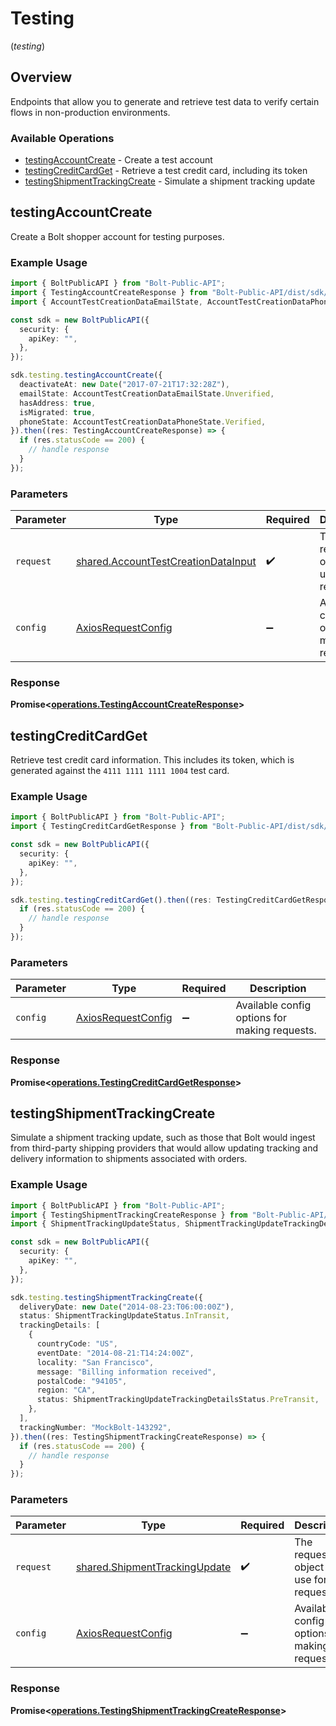 # Testing
(*testing*)

## Overview

Endpoints that allow you to generate and retrieve test data to verify certain
flows in non-production environments.


### Available Operations

* [testingAccountCreate](#testingaccountcreate) - Create a test account
* [testingCreditCardGet](#testingcreditcardget) - Retrieve a test credit card, including its token
* [testingShipmentTrackingCreate](#testingshipmenttrackingcreate) - Simulate a shipment tracking update

## testingAccountCreate

Create a Bolt shopper account for testing purposes.


### Example Usage

```typescript
import { BoltPublicAPI } from "Bolt-Public-API";
import { TestingAccountCreateResponse } from "Bolt-Public-API/dist/sdk/models/operations";
import { AccountTestCreationDataEmailState, AccountTestCreationDataPhoneState } from "Bolt-Public-API/dist/sdk/models/shared";

const sdk = new BoltPublicAPI({
  security: {
    apiKey: "",
  },
});

sdk.testing.testingAccountCreate({
  deactivateAt: new Date("2017-07-21T17:32:28Z"),
  emailState: AccountTestCreationDataEmailState.Unverified,
  hasAddress: true,
  isMigrated: true,
  phoneState: AccountTestCreationDataPhoneState.Verified,
}).then((res: TestingAccountCreateResponse) => {
  if (res.statusCode == 200) {
    // handle response
  }
});
```

### Parameters

| Parameter                                                                                  | Type                                                                                       | Required                                                                                   | Description                                                                                |
| ------------------------------------------------------------------------------------------ | ------------------------------------------------------------------------------------------ | ------------------------------------------------------------------------------------------ | ------------------------------------------------------------------------------------------ |
| `request`                                                                                  | [shared.AccountTestCreationDataInput](../../models/shared/accounttestcreationdatainput.md) | :heavy_check_mark:                                                                         | The request object to use for the request.                                                 |
| `config`                                                                                   | [AxiosRequestConfig](https://axios-http.com/docs/req_config)                               | :heavy_minus_sign:                                                                         | Available config options for making requests.                                              |


### Response

**Promise<[operations.TestingAccountCreateResponse](../../models/operations/testingaccountcreateresponse.md)>**


## testingCreditCardGet

Retrieve test credit card information. This includes its token, which is
generated against the `4111 1111 1111 1004` test card.


### Example Usage

```typescript
import { BoltPublicAPI } from "Bolt-Public-API";
import { TestingCreditCardGetResponse } from "Bolt-Public-API/dist/sdk/models/operations";

const sdk = new BoltPublicAPI({
  security: {
    apiKey: "",
  },
});

sdk.testing.testingCreditCardGet().then((res: TestingCreditCardGetResponse) => {
  if (res.statusCode == 200) {
    // handle response
  }
});
```

### Parameters

| Parameter                                                    | Type                                                         | Required                                                     | Description                                                  |
| ------------------------------------------------------------ | ------------------------------------------------------------ | ------------------------------------------------------------ | ------------------------------------------------------------ |
| `config`                                                     | [AxiosRequestConfig](https://axios-http.com/docs/req_config) | :heavy_minus_sign:                                           | Available config options for making requests.                |


### Response

**Promise<[operations.TestingCreditCardGetResponse](../../models/operations/testingcreditcardgetresponse.md)>**


## testingShipmentTrackingCreate

Simulate a shipment tracking update, such as those that Bolt would ingest from
third-party shipping providers that would allow updating tracking and delivery
information to shipments associated with orders.


### Example Usage

```typescript
import { BoltPublicAPI } from "Bolt-Public-API";
import { TestingShipmentTrackingCreateResponse } from "Bolt-Public-API/dist/sdk/models/operations";
import { ShipmentTrackingUpdateStatus, ShipmentTrackingUpdateTrackingDetailsStatus } from "Bolt-Public-API/dist/sdk/models/shared";

const sdk = new BoltPublicAPI({
  security: {
    apiKey: "",
  },
});

sdk.testing.testingShipmentTrackingCreate({
  deliveryDate: new Date("2014-08-23:T06:00:00Z"),
  status: ShipmentTrackingUpdateStatus.InTransit,
  trackingDetails: [
    {
      countryCode: "US",
      eventDate: "2014-08-21:T14:24:00Z",
      locality: "San Francisco",
      message: "Billing information received",
      postalCode: "94105",
      region: "CA",
      status: ShipmentTrackingUpdateTrackingDetailsStatus.PreTransit,
    },
  ],
  trackingNumber: "MockBolt-143292",
}).then((res: TestingShipmentTrackingCreateResponse) => {
  if (res.statusCode == 200) {
    // handle response
  }
});
```

### Parameters

| Parameter                                                                      | Type                                                                           | Required                                                                       | Description                                                                    |
| ------------------------------------------------------------------------------ | ------------------------------------------------------------------------------ | ------------------------------------------------------------------------------ | ------------------------------------------------------------------------------ |
| `request`                                                                      | [shared.ShipmentTrackingUpdate](../../models/shared/shipmenttrackingupdate.md) | :heavy_check_mark:                                                             | The request object to use for the request.                                     |
| `config`                                                                       | [AxiosRequestConfig](https://axios-http.com/docs/req_config)                   | :heavy_minus_sign:                                                             | Available config options for making requests.                                  |


### Response

**Promise<[operations.TestingShipmentTrackingCreateResponse](../../models/operations/testingshipmenttrackingcreateresponse.md)>**

